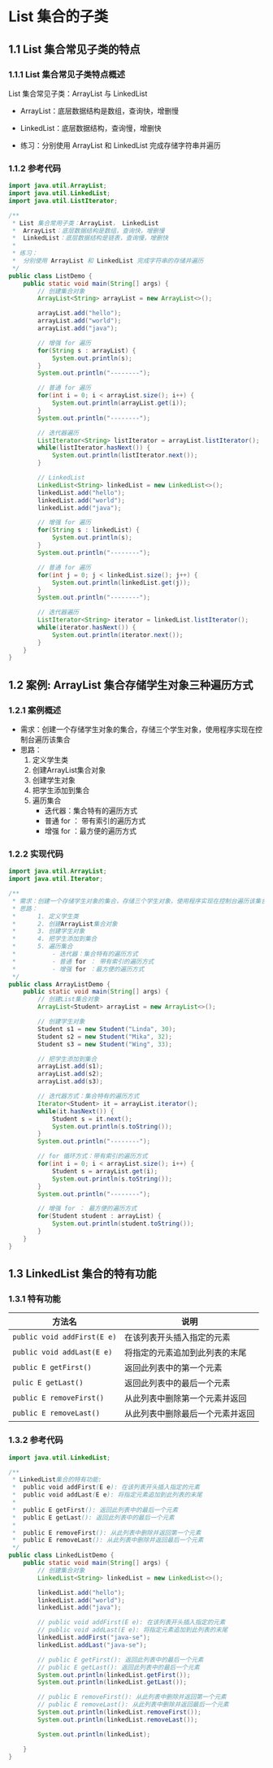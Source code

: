 # List 集合的子类

## 1.1 List 集合常见子类的特点

### 1.1.1 List 集合常见子类特点概述

List 集合常见子类：ArrayList 与 LinkedList

- ArrayList：底层数据结构是数组，查询快，增删慢
- LinkedList：底层数据结构，查询慢，增删快

- 练习：分别使用 ArrayList 和 LinkedList 完成存储字符串并遍历

### 1.1.2 参考代码

```java
import java.util.ArrayList;
import java.util.LinkedList;
import java.util.ListIterator;

/**
 * List 集合常用子类：ArrayList， LinkedList
 *  ArrayList：底层数据结构是数组，查询快，增删慢
 *  LinkedList：底层数据结构是链表，查询慢，增删快
 *
 * 练习：
 *  分别使用 ArrayList 和 LinkedList 完成字符串的存储并遍历
 */
public class ListDemo {
    public static void main(String[] args) {
        // 创建集合对象
        ArrayList<String> arrayList = new ArrayList<>();

        arrayList.add("hello");
        arrayList.add("world");
        arrayList.add("java");

        // 增强 for 遍历
        for(String s : arrayList) {
            System.out.println(s);
        }
        System.out.println("--------");

        // 普通 for 遍历
        for(int i = 0; i < arrayList.size(); i++) {
            System.out.println(arrayList.get(i));
        }
        System.out.println("--------");

        // 迭代器遍历
        ListIterator<String> listIterator = arrayList.listIterator();
        while(listIterator.hasNext()) {
            System.out.println(listIterator.next());
        }

        // LinkedList
        LinkedList<String> linkedList = new LinkedList<>();
        linkedList.add("hello");
        linkedList.add("world");
        linkedList.add("java");

        // 增强 for 遍历
        for(String s : linkedList) {
            System.out.println(s);
        }
        System.out.println("--------");

        // 普通 for 遍历
        for(int j = 0; j < linkedList.size(); j++) {
            System.out.println(linkedList.get(j));
        }
        System.out.println("--------");

        // 迭代器遍历
        ListIterator<String> iterator = linkedList.listIterator();
        while(iterator.hasNext()) {
            System.out.println(iterator.next());
        }
    }
}
```

## 1.2 案例: ArrayList 集合存储学生对象三种遍历方式

### 1.2.1 案例概述

- 需求：创建一个存储学生对象的集合，存储三个学生对象，使用程序实现在控制台遍历该集合
- 思路：
  1. 定义学生类
  2. 创建ArrayList集合对象
  3. 创建学生对象
  4. 把学生添加到集合
  5. 遍历集合
     - 迭代器：集合特有的遍历方式
     - 普通 for ： 带有索引的遍历方式
     - 增强 for ：最方便的遍历方式

### 1.2.2 实现代码

```java
import java.util.ArrayList;
import java.util.Iterator;

/**
 * 需求：创建一个存储学生对象的集合，存储三个学生对象，使用程序实现在控制台遍历该集合
 * 思路：
 *      1. 定义学生类
 *      2. 创建ArrayList集合对象
 *      3. 创建学生对象
 *      4. 把学生添加到集合
 *      5. 遍历集合
 *          - 迭代器：集合特有的遍历方式
 *          - 普通 for ： 带有索引的遍历方式
 *          - 增强 for ：最方便的遍历方式
 */
public class ArrayListDemo {
    public static void main(String[] args) {
        // 创建List集合对象
        ArrayList<Student> arrayList = new ArrayList<>();

        // 创建学生对象
        Student s1 = new Student("Linda", 30);
        Student s2 = new Student("Mika", 32);
        Student s3 = new Student("Wing", 33);

        // 把学生添加到集合
        arrayList.add(s1);
        arrayList.add(s2);
        arrayList.add(s3);

        // 迭代器方式：集合特有的遍历方式
        Iterator<Student> it = arrayList.iterator();
        while(it.hasNext()) {
            Student s = it.next();
            System.out.println(s.toString());
        }
        System.out.println("--------");

        // for 循环方式：带有索引的遍历方式
        for(int i = 0; i < arrayList.size(); i++) {
            Student s = arrayList.get(i);
            System.out.println(s.toString());
        }
        System.out.println("--------");

        // 增强 for ： 最方便的遍历方式
        for(Student student : arrayList) {
            System.out.println(student.toString());
        }
    }
}
```

## 1.3 LinkedList 集合的特有功能

### 1.3.1 特有功能

| 方法名                      | 说明                             |
| --------------------------- | -------------------------------- |
| `public void addFirst(E e)` | 在该列表开头插入指定的元素       |
| `public void addLast(E e)`  | 将指定的元素追加到此列表的末尾   |
| `public E getFirst()`       | 返回此列表中的第一个元素         |
| `pulic E getLast()`         | 返回此列表中的最后一个元素       |
| `public E removeFirst()`    | 从此列表中删除第一个元素并返回   |
| `public E removeLast()`     | 从此列表中删除最后一个元素并返回 |

### 1.3.2 参考代码

```java
import java.util.LinkedList;

/**
 * LinkedList集合的特有功能:
 *  public void addFirst(E e): 在该列表开头插入指定的元素
 *  public void addLast(E e): 将指定元素追加到此列表的末尾
 *
 *  public E getFirst(): 返回此列表中的最后一个元素
 *  public E getLast(): 返回此列表中的最后一个元素
 *
 *  public E removeFirst(): 从此列表中删除并返回第一个元素
 *  public E removeLast(): 从此列表中删除并返回最后一个元素
 */
public class LinkedListDemo {
    public static void main(String[] args) {
        // 创建集合对象
        LinkedList<String> linkedList = new LinkedList<>();

        linkedList.add("hello");
        linkedList.add("world");
        linkedList.add("java");

        // public void addFirst(E e): 在该列表开头插入指定的元素
        // public void addLast(E e): 将指定元素追加到此列表的末尾
        linkedList.addFirst("java-se");
        linkedList.addLast("java-se");

        // public E getFirst(): 返回此列表中的最后一个元素
        // public E getLast(): 返回此列表中的最后一个元素
        System.out.println(linkedList.getFirst());
        System.out.println(linkedList.getLast());

        // public E removeFirst(): 从此列表中删除并返回第一个元素
        // public E removeLast(): 从此列表中删除并返回最后一个元素
        System.out.println(linkedList.removeFirst());
        System.out.println(linkedList.removeLast());

        System.out.println(linkedList);

    }
}
```